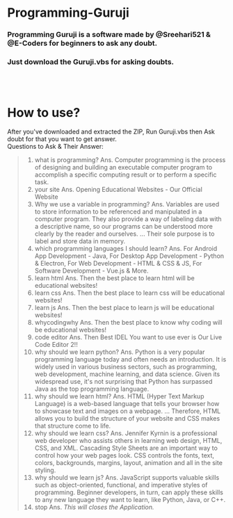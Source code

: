 # Programming-Guruji
### Programming Guruji is a software made by @Sreehari521 & @E-Coders for beginners to ask any doubt.
### Just download the Guruji.vbs for asking doubts.
<br><br>
# How to use?
After you've downloaded and extracted the ZIP, Run Guruji.vbs then Ask doubt for that you want to get answer.<br>
Questions to Ask & Their Answer:<br>
> 1. what is programming?
> Ans. Computer programming is the process of designing and building an executable computer program to accomplish a specific computing result or to perform a specific task. 
> 2. your site
> Ans. Opening Educational Websites - Our Official Website
> 3. Why we use a variable in programming?
> Ans. Variables are used to store information to be referenced and manipulated in a computer program. They also provide a way of labeling data with a descriptive name, so our programs can be understood more clearly by the reader and ourselves. ... Their sole purpose is to label and store data in memory.
> 4. which programming languages I should learn?
> Ans. For Android App Development - Java, For Desktop App Development - Python & Electron, For Web Development - HTML & CSS & JS, For Software Development - Vue.js & More.
> 5. learn html
> Ans. Then the best place to learn html will be educational websites!
> 6. learn css
> Ans. Then the best place to learn css will be educational websites!
> 7. learn js
> Ans. Then the best place to learn js will be educational websites!
> 8. whycodingwhy
> Ans. Then the best place to know why coding will be educational websites!
> 9. code editor
> Ans. Then Best IDEL You want to use ever is Our Live Code Editor 2!!
> 10. why should we learn python?
> Ans. Python is a very popular programming language today and often needs an introduction. It is widely used in various business sectors, such as programming, web development, machine learning, and data science. Given its widespread use, it's not surprising that Python has surpassed Java as the top programming language.
> 11. why should we learn html?
> Ans. HTML (Hyper Text Markup Language) is a web-based language that tells your browser how to showcase text and images on a webpage. ... Therefore, HTML allows you to build the structure of your website and CSS makes that structure come to life.
> 12. why should we learn css?
> Ans. Jennifer Kyrnin is a professional web developer who assists others in learning web design, HTML, CSS, and XML. Cascading Style Sheets are an important way to control how your web pages look. CSS controls the fonts, text, colors, backgrounds, margins, layout, animation and all in the site styling.
> 13. why should we learn js?
> Ans. JavaScript supports valuable skills such as object-oriented, functional, and imperative styles of programming. Beginner developers, in turn, can apply these skills to any new language they want to learn, like Python, Java, or C++.
> 14. stop
> Ans. _This will closes the Application._
